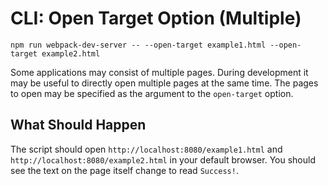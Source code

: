 # CLI: Open Target Option (Multiple)

```console
npm run webpack-dev-server -- --open-target example1.html --open-target example2.html
```

Some applications may consist of multiple pages. During development it may
be useful to directly open multiple pages at the same time. The pages to open
may be specified as the argument to the `open-target` option.

## What Should Happen

The script should open `http://localhost:8080/example1.html` and
`http://localhost:8080/example2.html` in your default browser.
You should see the text on the page itself change to read `Success!`.
